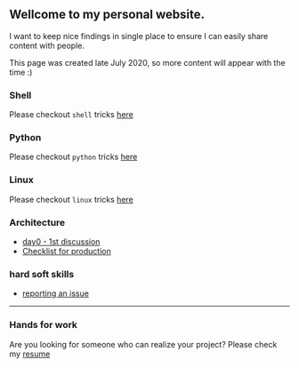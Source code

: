 ## Wellcome to my personal website.

I want to keep nice findings in single place to ensure I can easily share content with people.

This page was created late July 2020, so more content will appear with the time :)

### Shell

Please checkout `shell` tricks [here](shell)

### Python

Please checkout `python` tricks [here](python)

### Linux

Please checkout `linux` tricks [here](linux)

### Architecture

* [day0 - 1st discussion](archirecture/day0/1st-discussion)
* [Checklist for production](archirecture/production/readiness)

### hard soft skills

* [reporting an issue](hard-soft/issues.md)

---

### Hands for work

Are you looking for someone who can realize your project? Please check my [resume](resume)